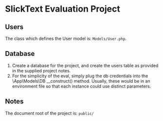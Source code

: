 # SlickText Evaluation Project

## Users
The class which defines the User model is: `Models/User.php`.

## Database
1. Create a database for the project, and create the users table as provided in the supplied project notes.
2. For the simplicity of the eval, simply plug the db credentials into the \App\Models\DB __construct() method. Usually, these would be in an environment file so that each instance could use distinct parameters.


## Notes
The document root of the project is: `public/`



